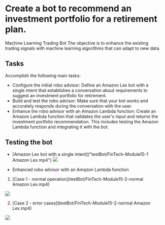 # Create a bot to recommend an investment portfolio for a retirement plan.
Machine Learning Trading Bot
The objective is to enhance the existing trading signals with machine learning algorithms that can adapt to new data.

## Tasks
Accomplish the following main tasks:
- Configure the initial robo advisor: Define an Amazon Lex bot with a single intent that establishes a conversation about requirements to suggest an investment portfolio for retirement.
- Build and test the robo advisor: Make sure that your bot works and accurately responds during the conversation with the user.
- Enhance the robo advisor with an Amazon Lambda function: Create an Amazon Lambda function that validates the user's input and returns the investment portfolio recommendation. This includes testing the Amazon Lambda function and integrating it with the bot.

## Testing the bot
- [Amazon Lex bot with a single intent]("testBot/FinTech-Module15-1 Amazon Lex.mp4")
  <img src="testBot/FinTech-Module15-1 Amazon Lex.mp4">
  
- Enhanced robo advisor with an Amazon Lambda function
1. [Case 1 - normal operation](testBot/FinTech-Module15-2-normal Amazon Lex.mp4)
  <img src="testBot/FinTech-Module15-2-normal Amazon Lex.mp4">

2. [Case 2 - error cases](testBot/FinTech-Module15-2-normal Amazon Lex.mp4)
 <img src="testBot/FinTech-Module15-2-errorCases Amazon Lex.mp4">
